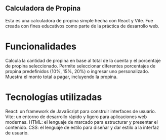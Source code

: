 ## Calculadora de Propina

Esta es una calculadora de propina simple hecha con React y Vite. Fue creada con fines educativos como parte de la práctica de desarrollo web.

# Funcionalidades

Calcula la cantidad de propina en base al total de la cuenta y el porcentaje de propina seleccionado.
Permite seleccionar diferentes porcentajes de propina predefinidos (10%, 15%, 20%) o ingresar uno personalizado.
Muestra el monto total a pagar, incluyendo la propina.

# Tecnologías utilizadas

React: un framework de JavaScript para construir interfaces de usuario.
Vite: un entorno de desarrollo rápido y ligero para aplicaciones web modernas.
HTML: el lenguaje de marcado para estructurar y presentar el contenido.
CSS: el lenguaje de estilo para diseñar y dar estilo a la interfaz de usuario.


